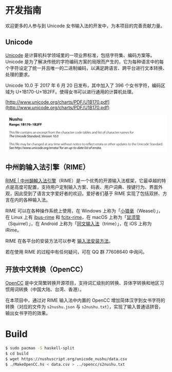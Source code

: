# 开发指南

欢迎更多的人参与到 Unicode 女书输入法的开发中，为本项目的完善贡献力量。

## Unicode

[Unicode](http://www.unicode.org/) 是计算机科学领域里的一项业界标准，包括字符集、编码方案等。Unicode 是为了解决传统的字符编码方案的局限而产生的，它为每种语言中的每个字符设定了统一并且唯一的二进制编码，以满足跨语言、跨平台进行文本转换、处理的要求。

Unicode 10.0 于 2017 年 6 月 20 日发布，其中加入了 396 个女书字符，编码区域为 U+1B170-U+1B2FF。使得女书可以进行通用的计算机处理。

[http://www.unicode.org/charts/PDF/U1B170.pdf](http://www.unicode.org/charts/PDF/U1B170.pdf)

![Unicode 中的女书](demo/unicode_charts_nushu_screenshoot.png)

## 中州韵输入法引擎（RIME）

[RIME &#124; 中州韻輸入法引擎](http://rime.im/)（RIME）是一个优秀的开源输入法框架，它最卓越的特点是高度可配置，支持用户定制输入方案、码表、用户词典、按键行为、界面外观，因此受到了语言文字爱好者的欢迎。爱好者们基于 RIME 实现了包括双拼、方言在内的各种输入法。

RIME 可以在各种操作系统上使用，在 Windows 上称为「[小狼毫](https://github.com/rime/weasel)（Weasel）」，在 Linux 上有 [ibus-rime](https://github.com/rime/ibus-rime) 和 [fcitx-rime](https://github.com/fcitx/fcitx-rime)，在 macOS 上称为「[鼠须管](https://github.com/rime/squirrel)（Squirrel）」，在 Android 上称为「[同文输入法](https://github.com/osfans/trime)（trime）」，在 iOS 上称为 iRime。

RIME 在各平台的安装方法可以参考 [输入法安装方法](https://kahaani.github.io/gatian/appendix2/index.html)。

若在使用 RIME 的过程中有任何疑问，可在 QQ 群 77608640 中询问。

## 开放中文转换（OpenCC）

[OpenCC](https://github.com/BYVoid/OpenCC) 是中文简繁转换开源项目，支持词汇级别的转换、异体字转换和地区习惯用词转换（中国大陆、台湾、香港）。

在本项目中，通过对 RIME 输入法中内置的 OpenCC 增加简体汉字到女书字符的转换（对应的文件为 `s2nushu.json` 与 `s2nushu.txt`），实现了输入普通话拼音，输出女书字符的效果。

# Build

```sh
$ sudo pacman -S haskell-split
$ cd build
$ wget https://nushuscript.org/unicode_nushu/data.csv
$ ./MakeOpenCC.hs < data.csv > ../opencc/s2nushu.txt
```
